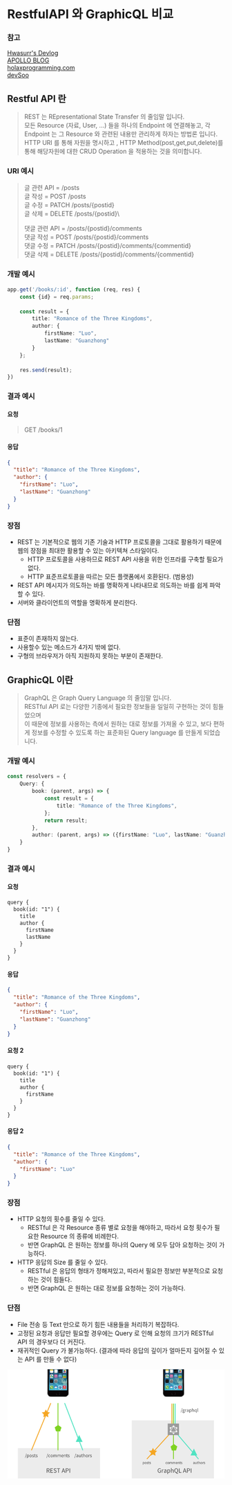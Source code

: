 RestfulAPI 와 GraphicQL 비교
=

### 참고

[Hwasurr's Devlog](https://hwasurr.io/api/rest-graphql-differences/) \
[APOLLO BLOG](https://www.apollographql.com/blog/graphql/basics/graphql-vs-rest/) \
[holaxprogramming.com](https://www.holaxprogramming.com/2018/01/20/graphql-vs-restful-api/) \
[devSoo](https://velog.io/@djaxornwkd12/REST-API-vs-GraphQL-%EC%B0%A8%EC%9D%B4%EC%A0%90-%EC%95%8C%EC%95%84%EB%B3%B4%EA%B8%B0)


Restful API 란
-

> REST 는 REpresentational State Transfer 의 줄임말 입니다.\
> 모든 Resource (자료, User, …) 들을 하나의 Endpoint 에 연결해놓고, 각 Endpoint 는 그 Resource 와 관련된 내용만 관리하게 하자는 방법론 입니다.\
> HTTP URI 를 통해 자원을 명시하고 , HTTP Method(post,get,put,delete)를 통해 해당자원에 대한 CRUD Operation 을 적용하는 것을 의미합니다.

### URI 예시

> 글 관련 API = /posts\
> 글 작성 = POST /posts\
> 글 수정 = PATCH /posts/{postid}\
> 글 삭제 = DELETE /posts/{postid}\
>
> 댓글 관련 API = /posts/{postid}/comments\
> 댓글 작성 = POST /posts/{postid}/comments\
> 댓글 수정 = PATCH /posts/{postid}/comments/{commentid}\
> 댓글 삭제 = DELETE /posts/{postid}/comments/{commentid}

### 개발 예시

```typescript
app.get('/books/:id', function (req, res) {
    const {id} = req.params;

    const result = {
        title: "Romance of the Three Kingdoms",
        author: {
            firstName: "Luo",
            lastName: "Guanzhong"
        }
    };

    res.send(result);
})
```

### 결과 예시

#### 요청

> GET /books/1

#### 응답

```json
{
  "title": "Romance of the Three Kingdoms",
  "author": {
    "firstName": "Luo",
    "lastName": "Guanzhong"
  }
}
```

### 장점

- REST 는 기본적으로 웹의 기존 기술과 HTTP 프로토콜을 그대로 활용하기 때문에 웹의 장점을 최대한 활용할 수 있는 아키텍쳐 스타일이다.
    - HTTP 프로토콜을 사용하므로 REST API 사용을 위한 인프라를 구축할 필요가 없다.
    - HTTP 표준프로토콜을 따르는 모든 플랫폼에서 호환된다. (범용성)
- REST API 메시지가 의도하는 바를 명확하게 나타내므로 의도하는 바를 쉽게 파악할 수 있다.
- 서버와 클라이언트의 역할을 명확하게 분리한다.

### 단점

- 표준이 존재하지 않는다.
- 사용할수 있는 메소드가 4가지 밖에 없다.
- 구형의 브라우저가 아직 지원하지 못하는 부분이 존재한다.

GraphicQL 이란
-

> GraphQL 은 Graph Query Language 의 줄임말 입니다. \
> RESTful API 로는 다양한 기종에서 필요한 정보들을 일일히 구현하는 것이 힘들었으며\
> 이 때문에 정보를 사용하는 측에서 원하는 대로 정보를 가져올 수 있고, 보다 편하게 정보를 수정할 수 있도록 하는 표준화된 Query language 를 만들게 되었습니다.

### 개발 예시

```typescript
const resolvers = {
    Query: {
        book: (parent, args) => {
            const result = {
                title: "Romance of the Three Kingdoms",
            };
            return result;
        },
        author: (parent, args) => ({firstName: "Luo", lastName: "Guanzhong"})
    }
}
```

### 결과 예시

#### 요청

```
query {
  book(id: "1") {
    title
    author {
      firstName
      lastName
    }
  }
}
```

#### 응답

```json
{
  "title": "Romance of the Three Kingdoms",
  "author": {
    "firstName": "Luo",
    "lastName": "Guanzhong"
  }
}
```

#### 요청 2

```
query {
  book(id: "1") {
    title
    author {
      firstName
    }
  }
}
```

#### 응답 2

```json
{
  "title": "Romance of the Three Kingdoms",
  "author": {
    "firstName": "Luo"
  }
}
```

### 장점

- HTTP 요청의 횟수를 줄일 수 있다.
  - RESTful 은 각 Resource 종류 별로 요청을 해야하고, 따라서 요청 횟수가 필요한 Resource 의 종류에 비례한다.
  - 반면 GraphQL 은 원하는 정보를 하나의 Query 에 모두 담아 요청하는 것이 가능하다.
- HTTP 응답의 Size 를 줄일 수 있다.
  - RESTful 은 응답의 형태가 정해져있고, 따라서 필요한 정보만 부분적으로 요청하는 것이 힘들다.
  - 반면 GraphQL 은 원하는 대로 정보를 요청하는 것이 가능하다.

### 단점

- File 전송 등 Text 만으로 하기 힘든 내용들을 처리하기 복잡하다.
- 고정된 요청과 응답만 필요할 경우에는 Query 로 인해 요청의 크기가 RESTful API 의 경우보다 더 커진다.
- 재귀적인 Query 가 불가능하다. (결과에 따라 응답의 깊이가 얼마든지 깊어질 수 있는 API 를 만들 수 없다)

![img.png](./img.png)